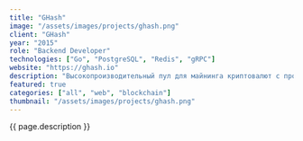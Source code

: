 ```yaml
---
title: "GHash"
image: "/assets/images/projects/ghash.png"
client: "GHash"
year: "2015"
role: "Backend Developer"
technologies: ["Go", "PostgreSQL", "Redis", "gRPC"]
website: "https://ghash.io"
description: "Высокопроизводительный пул для майнинга криптовалют с продвинутой аналитикой и возможностями мониторинга в реальном времени."
featured: true
categories: ["all", "web", "blockchain"]
thumbnail: "/assets/images/projects/ghash.png"
---
```


{{ page.description }} 